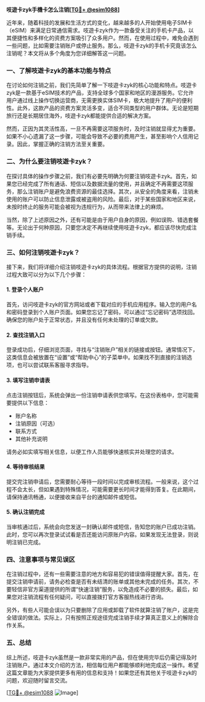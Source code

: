 **吱遊卡zyk手機卡怎么注销[[TG💪+ @esim1088](https://t.me/s/esim1088)]**

近年来，随着科技的发展和生活方式的变化，越来越多的人开始使用电子SIM卡（eSIM）来满足日常通信需求。吱遊卡zyk作为一款备受关注的手机卡产品，以其便捷性和多样化的资费方案吸引了众多用户。然而，在使用过程中，难免会遇到一些问题，比如需要注销账户或停止服务。那么，吱遊卡zyk的手机卡究竟该怎么注销呢？本文将从多个角度为您详细解答这一问题。

### 一、了解吱遊卡zyk的基本功能与特点

在讨论如何注销之前，我们先简单了解一下吱遊卡zyk的核心功能和特点。吱遊卡zyk是一款基于eSIM技术的产品，支持全球多个国家和地区的漫游服务。它允许用户通过线上操作切换运营商，无需更换实体SIM卡，极大地提升了用户的便利性。此外，这款产品的资费方案灵活多变，适合不同类型的用户群体。无论是短期旅行还是长期居住海外，吱遊卡zyk都能提供合适的解决方案。

然而，正因为其灵活性高，一旦不再需要这项服务时，及时注销就显得尤为重要。如果不小心遗漏了这一步骤，可能会导致不必要的费用产生，甚至影响个人信用记录。因此，掌握正确的注销方法至关重要。

### 二、为什么要注销吱遊卡zyk？

在探讨具体的操作步骤之前，我们有必要先明确为何要注销吱遊卡zyk。首先，如果您已经完成了所有通话、短信以及数据流量的使用，并且确定不再需要这项服务，那么注销账户是避免浪费资源的最佳选择。其次，从安全的角度来看，注销未使用的账户可以防止信息泄露或被盗用的风险。最后，对于某些国家和地区来说，未按时终止的服务可能会被视为违规行为，从而带来法律上的麻烦。

当然，除了上述原因之外，还有可能是由于用户自身的原因，例如误购、错选套餐等。无论出于何种原因，只要您决定不再继续使用吱遊卡zyk，都应该尽快完成注销手续。

### 三、如何注销吱遊卡zyk？

接下来，我们将详细介绍注销吱遊卡zyk的具体流程。根据官方提供的说明，注销过程大致可以分为以下几个步骤：

#### 1. 登录个人账户
首先，访问吱遊卡zyk的官方网站或者下载对应的手机应用程序。输入您的用户名和密码登录到个人账户页面。如果您忘记了密码，可以通过“忘记密码”选项找回。确保您的账户处于正常状态，并且没有任何未处理的订单或欠款。

#### 2. 查找注销入口
登录成功后，仔细浏览页面，寻找与“注销账户”相关的链接或按钮。通常情况下，这类信息会被放置在“设置”或“帮助中心”的子菜单中。如果找不到直接的注销选项，也可以尝试联系客服寻求指导。

#### 3. 填写注销申请表
点击注销按钮后，系统会弹出一份注销申请表供您填写。在这份表格中，您可能需要提供以下信息：
- 账户名称
- 注销原因（可选）
- 联系方式
- 其他补充说明

请务必如实填写相关信息，以便工作人员能够快速核实并处理您的请求。

#### 4. 等待审核结果
提交完注销申请后，您需要耐心等待一段时间以完成审核流程。一般来说，这个过程不会太长，但如果遇到特殊情况，可能需要更长时间才能得到答复。在此期间，请保持通讯畅通，以便接收来自平台的通知邮件或短信。

#### 5. 确认注销完成
当审核通过后，系统会向您发送一封确认邮件或短信，告知您的账户已成功注销。此时，您可以再次登录试试看是否还能访问原账户内容。如果发现无法登录，则说明注销已完成。

### 四、注意事项与常见误区

在注销过程中，还有一些需要注意的地方和容易犯的错误值得提醒大家。首先，在提交注销申请前，请务必检查是否有未结清的账单或其他未完成的任务。其次，不要轻信非官方渠道提供的所谓“快速注销”服务，以免造成不必要的损失。最后，如果您对注销流程有任何疑问，可以直接拨打官方客服热线进行咨询。

另外，有些人可能会误以为只要删除了应用或卸载了软件就算注销了账户，这是完全错误的做法。实际上，只有按照正规途径完成注销手续才算真正意义上的解除合作关系。

### 五、总结

综上所述，吱遊卡zyk虽然是一款非常实用的产品，但在使用完毕后仍需记得及时注销账户。通过本文介绍的方法，相信每位用户都能够顺利地完成这一操作。希望这篇文章能为大家提供更多有用的信息和支持！如果您还有其他关于吱遊卡zyk的问题，欢迎随时留言交流。

[[TG💪+ @esim1088](https://t.me/s/esim1088) ![Image](https://i.postimg.cc/4NQfJmqS/Snipaste-2025-05-13-00-14-12.png)]